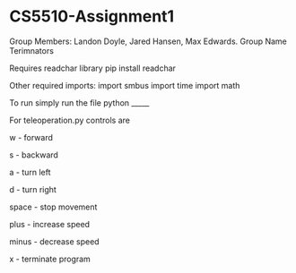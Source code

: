 # CS5510-Assignment1
Group Members: Landon Doyle, Jared Hansen, Max Edwards. Group Name Terimnators

Requires readchar library
pip install readchar

Other required imports:
import smbus
import time
import math

To run simply run the file python _____

For teleoperation.py controls are

w - forward

s - backward

a - turn left

d - turn right

space - stop movement

plus - increase speed

minus - decrease speed

x - terminate program
